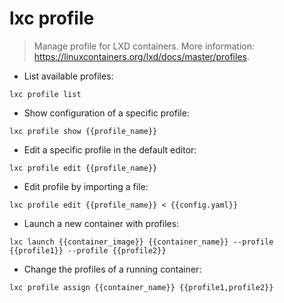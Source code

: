 # lxc profile

> Manage profile for LXD containers.
> More information: <https://linuxcontainers.org/lxd/docs/master/profiles>.

- List available profiles:

`lxc profile list`

- Show configuration of a specific profile:

`lxc profile show {{profile_name}}`

- Edit a specific profile in the default editor:

`lxc profile edit {{profile_name}}`

- Edit profile by importing a file:

`lxc profile edit {{profile_name}} < {{config.yaml}}`

- Launch a new container with profiles:

`lxc launch {{container_image}} {{container_name}} --profile {{profile1}} --profile {{profile2}}`

- Change the profiles of a running container:

`lxc profile assign {{container_name}} {{profile1,profile2}}`
